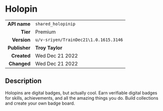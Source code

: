 # Holopin
| | |
|-:|-|
|**API name**|`shared_holopinip`|
|**Tier**|Premium|
|**Version**|`u/v-sriyen/TrainDec21\1.0.1615.3146`|
|**Publisher**|**Troy Taylor**|
|**Created**|Wed Dec 21 2022|
|**Changed**|Wed Dec 21 2022|

## Description
Holopins are digital badges, but actually cool. Earn verifiable digital badges for skills, achievements, and all the amazing things you do. Build collections and create your own badge board.
